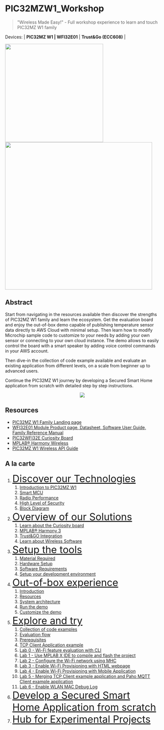 # PIC32MZW1_Workshop
> "Wireless Made Easy!" - Full workshop experience to learn and touch PIC32MZ W1 family

Devices: | **PIC32MZ W1 | WFI32E01** | **Trust\&Go (ECC608)** |

<!--
[![Latest release](https://img.shields.io/github/v/release/MicrochipTech/PIC32MZW1_Workshop?include_prereleases&sort=semver&style=for-the-badge)](https://github.com/MicrochipTech/PIC32MZW1_Workshop/releases/latest)
[![Latest release date](https://img.shields.io/github/release-date/MicrochipTech/PIC32MZW1_Workshop?style=for-the-badge)](https://github.com/MicrochipTech/PIC32MZW1_Workshop/releases/latest)
-->
<p align="left">
<a href="https://www.microchip.com" target="_blank">
<img src="resources/media/Microchip_logo.png" width=320></a>
<a href="https://www.microchip.com/pic32mzw1" target="_blank">
<img src="resources/media/pic32mzw1.png" width=480></a>
</p>



## Abstract

Start from navigating in the resources available then discover the strengths of PIC32MZ W1 family and learn the ecosystem. Get the evaluation board and enjoy the out-of-box demo capable of publishing temperature sensor data directly to AWS Cloud with minimal setup. Then learn how to modify Microchip sample code to customize to your needs by adding your own sensor or connecting to your own cloud instance. The demo allows to easily control the board with a smart speaker by adding voice control commands in your AWS account.

Then dive-in the collection of code example available and evaluate an existing application from different levels, on a scale from beginner up to advanced users.

Continue the PIC32MZ W1 journey by developing a Secured Smart Home application from scratch with detailed step by step instructions.

<p align="center">
<img src="resources/media/workshop_flow.png" width=>
</p>


## Resources

- [PIC32MZ W1 Family Landing page](https://www.microchip.com/PIC32MZW1)
- [WFI32E01 Module Product page, Datasheet, Software User Guide, Family Reference Manual](http://www.microchip.com/wwwproducts/en/WFI32E01PC)
- [PIC32WFI32E Curiosity Board](http://www.microchip.com/EV12F11A)
- [MPLAB® Harmony Wireless](https://github.com/Microchip-MPLAB-Harmony/wireless)
- [PIC32MZ W1 Wireless API Guide](https://microchip-mplab-harmony.github.io/wireless/driver/pic32mzw1/readme.html)

## A la carte

1. <font size="6">[Discover our Technologies](01_discover/README.md#top)</font>
   1. [Introduction to PIC32MZ W1](01_discover/README.md#step1)
   1. [Smart MCU](01_discover/README.md#step2)
   1. [Radio Performance](01_discover/README.md#step3)
   1. [High Level of Security](01_discover/README.md#step4)
   1. [Block Diagram](01_discover/README.md#step5)
1. <font size="6">[Overview of our Solutions](02_overview/README.md#top)</font>
   1. [Learn about the Curiosity board](02_overview/README.md#step1)
   1. [MPLAB® Harmony 3](02_overview/README.md#step2)
   1. [Trust&GO Integration](02_overview/README.md#step3)
   1. [Learn about Wireless Software](02_overview/README.md#step4)
1. <font size="6">[Setup the tools](03_setup/README.md#top)</font>
   1. [Material Required](03_setup/README.md#step1)
   1. [Hardware Setup](03_setup/README.md#step1)
   1. [Software Requirements](03_setup/README.md#step1)
   1. [Setup your development environment](03_setup/README.md#step1)
1. <font size="6">[Out-of-box experience](04_demo/README.md#top)</font>
   1. [Introduction](04_demo/README.md#step1)
   1. [Resources](04_demo/README.md#step2)
   1. [System architecture](04_demo/README.md#step3)
   1. [Run the demo](04_demo/README.md#step4)
   1. [Customize the demo](04_demo/README.md#step5)
1. <font size="6">[Explore and try](05_evaluate/README.md#top)</font>
   1. [Collection of code examples](05_evaluate/README.md#step1)
   1. [Evaluation flow](05_evaluate/README.md#step2)
   1. [Prerequisites](05_evaluate/README.md#step3)
   1. [TCP Client Application example](05_evaluate/README.md#step4)
   1. [Lab 0 - Wi-Fi feature evaluation with CLI](05_evaluate/README.md#step5)
   1. [Lab 1 - Use MPLAB X IDE to compile and flash the project](05_evaluate/README.md#step6)
   1. [Lab 2 - Configure the Wi-Fi network using MHC](05_evaluate/README.md#step7)
   1. [Lab 3 - Enable Wi-Fi Provisioning with HTML webpage](05_evaluate/README.md#step8)
   1. [Lab 4 - Enable Wi-Fi Provisioning with Mobile Application](#step9)
   1. [Lab 5 - Merging TCP Client example application and Paho MQTT Client example application](05_evaluate/README.md#step10)
   1. [Lab 6 - Enable WLAN MAC Debug Log](05_evaluate/README.md#step11)
1. <font size="6">[Develop a Secured Smart Home Application from scratch](06_develop/README.md#top)</font>
1. <font size="6">[Hub for Experimental Projects](07_projects/README.md#top)</font>



